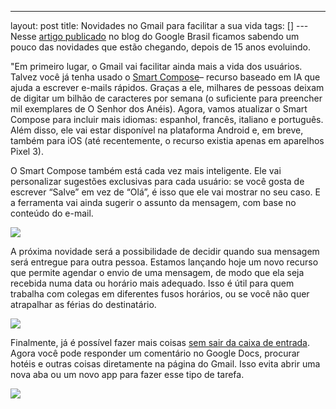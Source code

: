---
layout: post
title: Novidades no Gmail para facilitar a sua vida
tags: []
---Nesse 
[artigo publicado](https://brasil.googleblog.com/2019/04/querido-gmail-feliz-aniversario-de-15-anos.html?m=1) no blog do Google Brasil ficamos sabendo um pouco das novidades que estão chegando, depois de 15 anos evoluindo.



"Em primeiro lugar, o Gmail vai facilitar ainda mais a vida dos usuários. Talvez você já tenha usado o
[Smart Compose](https://www.blog.google/products/gmail/subject-write-emails-faster-smart-compose-gmail/)– recurso baseado em IA que ajuda a escrever e-mails rápidos. Graças a ele, milhares de pessoas deixam de digitar um bilhão de caracteres por semana (o suficiente para preencher mil exemplares de O Senhor dos Anéis). Agora, vamos atualizar o Smart Compose para incluir mais idiomas: espanhol, francês, italiano e português. Além disso, ele vai estar disponível na plataforma Android e, em breve, também para iOS (até recentemente, o recurso existia apenas em aparelhos Pixel 3).

O Smart Compose também está cada vez mais inteligente. Ele vai personalizar sugestões exclusivas para cada usuário: se você gosta de escrever “Salve” em vez de “Olá”, é isso que ele vai mostrar no seu caso. E a ferramenta vai ainda sugerir o assunto da mensagem, com base no conteúdo do e-mail.

[![](https://2.bp.blogspot.com/-w7L_XAbOXXU/XKIbTMGrXDI/AAAAAAAACYg/NBGaka7F_IoFFEENEMfXpDloUunzyZQrACLcBGAs/s640/SMART_COMPOSE_PERSONALIZED_GREETINGS_MOBILE.gif)](https://2.bp.blogspot.com/-w7L_XAbOXXU/XKIbTMGrXDI/AAAAAAAACYg/NBGaka7F_IoFFEENEMfXpDloUunzyZQrACLcBGAs/s1600/SMART_COMPOSE_PERSONALIZED_GREETINGS_MOBILE.gif)

A próxima novidade será a possibilidade de decidir quando sua mensagem será entregue para outra pessoa. Estamos lançando hoje um novo recurso que permite agendar o envio de uma mensagem, de modo que ela seja recebida numa data ou horário mais adequado. Isso é útil para quem trabalha com colegas em diferentes fusos horários, ou se você não quer atrapalhar as férias do destinatário.

[![](https://4.bp.blogspot.com/-5CW2kIPY-o0/XKIbpg7pDgI/AAAAAAAACYo/AlgSwYHJ9B09ryyKfb6XKbWy4y8zyExmgCLcBGAs/s640/SHEDULE_SEND_MOBILE.gif)](https://4.bp.blogspot.com/-5CW2kIPY-o0/XKIbpg7pDgI/AAAAAAAACYo/AlgSwYHJ9B09ryyKfb6XKbWy4y8zyExmgCLcBGAs/s1600/SHEDULE_SEND_MOBILE.gif)



Finalmente, já é possível fazer mais coisas 
[sem sair da caixa de entrada](https://www.blog.google/products/gmail/take-action-and-stay-up-to-date-with-dynamic-email-in-gmail/). Agora você pode responder um comentário no Google Docs, procurar hotéis e outras coisas diretamente na página do Gmail. Isso evita abrir uma nova aba ou um novo app para fazer esse tipo de tarefa.



[![](https://2.bp.blogspot.com/--581YIXp6FA/XKIcAh_DMLI/AAAAAAAACYw/RhPkefvA4Bw57TLjwyhFXWyGDS-4DVAhwCLcBGAs/s640/%255BRecommend%2Bto%2Buse%255D%2BDynamic_email_Google%2BDocs%2528Birthday%2529%2B%25281%2529.gif)](https://2.bp.blogspot.com/--581YIXp6FA/XKIcAh_DMLI/AAAAAAAACYw/RhPkefvA4Bw57TLjwyhFXWyGDS-4DVAhwCLcBGAs/s1600/%255BRecommend%2Bto%2Buse%255D%2BDynamic_email_Google%2BDocs%2528Birthday%2529%2B%25281%2529.gif)
